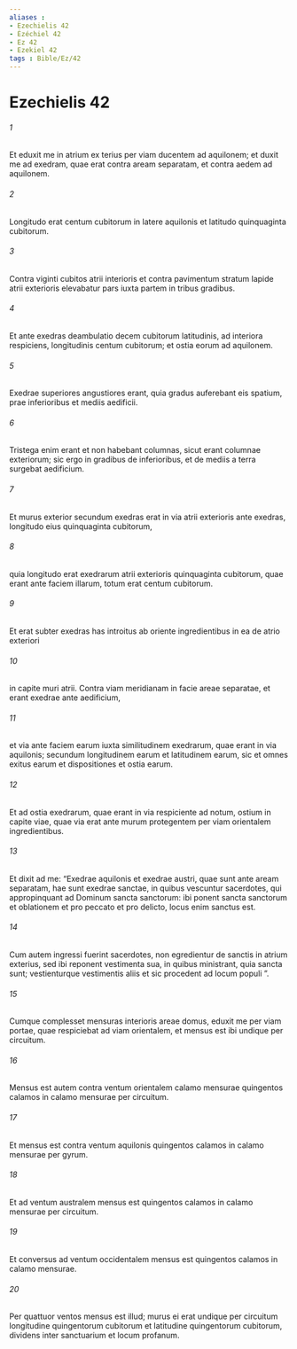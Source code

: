 ```yaml
---
aliases : 
- Ezechielis 42
- Ézéchiel 42
- Ez 42
- Ezekiel 42
tags : Bible/Ez/42
---
```


# Ezechielis 42

###### 1
Et eduxit me in atrium ex terius per viam ducentem ad aquilonem; et duxit me ad exedram, quae erat contra aream separatam, et contra aedem ad aquilonem. 
###### 2
Longitudo erat centum cubitorum in latere aquilonis et latitudo quinquaginta cubitorum. 
###### 3
Contra viginti cubitos atrii interioris et contra pavimentum stratum lapide atrii exterioris elevabatur pars iuxta partem in tribus gradibus. 
###### 4
Et ante exedras deambulatio decem cubitorum latitudinis, ad interiora respiciens, longitudinis centum cubitorum; et ostia eorum ad aquilonem. 
###### 5
Exedrae superiores angustiores erant, quia gradus auferebant eis spatium, prae inferioribus et mediis aedificii. 
###### 6
Tristega enim erant et non habebant columnas, sicut erant columnae exteriorum; sic ergo in gradibus de inferioribus, et de mediis a terra surgebat aedificium. 
###### 7
Et murus exterior secundum exedras erat in via atrii exterioris ante exedras, longitudo eius quinquaginta cubitorum, 
###### 8
quia longitudo erat exedrarum atrii exterioris quinquaginta cubitorum, quae erant ante faciem illarum, totum erat centum cubitorum. 
###### 9
Et erat subter exedras has introitus ab oriente ingredientibus in ea de atrio exteriori 
###### 10
in capite muri atrii. Contra viam meridianam in facie areae separatae, et erant exedrae ante aedificium, 
###### 11
et via ante faciem earum iuxta similitudinem exedrarum, quae erant in via aquilonis; secundum longitudinem earum et latitudinem earum, sic et omnes exitus earum et dispositiones et ostia earum. 
###### 12
Et ad ostia exedrarum, quae erant in via respiciente ad notum, ostium in capite viae, quae via erat ante murum protegentem per viam orientalem ingredientibus. 
###### 13
Et dixit ad me: “Exedrae aquilonis et exedrae austri, quae sunt ante aream separatam, hae sunt exedrae sanctae, in quibus vescuntur sacerdotes, qui appropinquant ad Dominum sancta sanctorum: ibi ponent sancta sanctorum et oblationem et pro peccato et pro delicto, locus enim sanctus est. 
###### 14
Cum autem ingressi fuerint sacerdotes, non egredientur de sanctis in atrium exterius, sed ibi reponent vestimenta sua, in quibus ministrant, quia sancta sunt; vestienturque vestimentis aliis et sic procedent ad locum populi ”.
###### 15
Cumque complesset mensuras interioris areae domus, eduxit me per viam portae, quae respiciebat ad viam orientalem, et mensus est ibi undique per circuitum. 
###### 16
Mensus est autem contra ventum orientalem calamo mensurae quingentos calamos in calamo mensurae per circuitum. 
###### 17
Et mensus est contra ventum aquilonis quingentos calamos in calamo mensurae per gyrum. 
###### 18
Et ad ventum australem mensus est quingentos calamos in calamo mensurae per circuitum. 
###### 19
Et conversus ad ventum occidentalem mensus est quingentos calamos in calamo mensurae. 
###### 20
Per quattuor ventos mensus est illud; murus ei erat undique per circuitum longitudine quingentorum cubitorum et latitudine quingentorum cubitorum, dividens inter sanctuarium et locum profanum.
